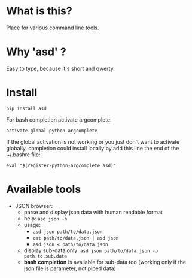 What is this?
=============
Place for various command line tools.

Why 'asd' ?
===========
Easy to type, because it's short and qwerty.

Install
=======
``pip install asd``

For bash completion activate argcomplete:

``activate-global-python-argcomplete``

If the global activation is not working or you just don't want to activate globally, completion could install locally by add this line the end of the ~/.bashrc file:

``eval "$(register-python-argcomplete asd)"``

Available tools
===============
- JSON browser: 
    - parse and display json data with human readable format
    - help: ``asd json -h``
    - usage: 
        - ``asd json path/to/data.json``
        - ``cat path/to/data.json | asd json``
        - ``asd json < path/to/data.json``
    - display sub-data only: ``asd json path/to/data.json -p path.to.sub.data``
    - **bash completion** is available for sub-data too (working only if the json file is parameter, not piped data)

